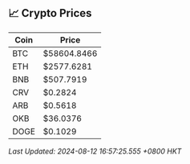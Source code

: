 ## 📈 Crypto Prices

| Coin | Price |
| ---- | ----- |
| BTC | $58604.8466 |
| ETH | $2577.6281 |
| BNB | $507.7919 |
| CRV | $0.2824 |
| ARB | $0.5618 |
| OKB | $36.0376 |
| DOGE | $0.1029 |

_Last Updated: 2024-08-12 16:57:25.555 +0800 HKT_